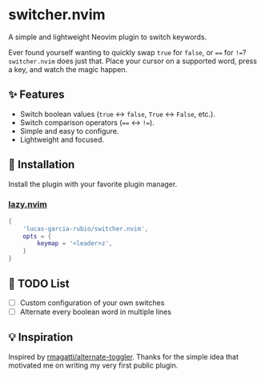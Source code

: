# switcher.nvim

A simple and lightweight Neovim plugin to switch keywords.

Ever found yourself wanting to quickly swap `true` for `false`, or `==` for `!=`? `switcher.nvim` does just that. Place your cursor on a supported word, press a key, and watch the magic happen.

## ✨ Features

- Switch boolean values (`true` ↔ `false`, `True` ↔ `False`, etc.).
- Switch comparison operators (`==` ↔ `!=`).
- Simple and easy to configure.
- Lightweight and focused.

## 💾 Installation

Install the plugin with your favorite plugin manager.

### [lazy.nvim](https://github.com/folke/lazy.nvim)

```lua
{
    'lucas-garcia-rubio/switcher.nvim',
    opts = {
        keymap = '<leader>z',
    }
}
```

## 🚧 TODO List

- [ ] Custom configuration of your own switches
- [ ] Alternate every boolean word in multiple lines

## 💡 Inspiration

Inspired by [rmagatti/alternate-toggler](https://github.com/rmagatti/alternate-toggler). Thanks for the simple idea that motivated me on writing my very first public plugin.
